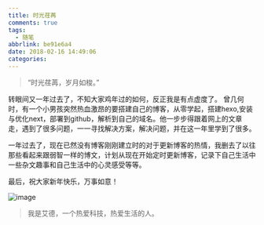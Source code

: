 ```yaml
---
title: 时光荏苒
comments: true
tags:
  - 随笔
abbrlink: be91e6a4
date: 2018-02-16 14:49:06
categories:
---
```

> “时光荏苒，岁月如梭。”
<!--more-->
转眼间又一年过去了，不知大家鸡年过的如何，反正我是有点虚度了。
曾几何时，有一个小男孩突然热血激昂的要搭建自己的博客，从零学起，搭建hexo,安装与优化next，部署到github，解析到自己的域名。他一步步得跟着网上的文章走，遇到了很多问题，一一寻找解决方案，解决问题，并在这一年里学到了很多。

一年过去了，现在已然没有博客刚刚建立时的对于更新博客的热情，我删去了以往那些看起来跟弱智一样的博文，计划从现在开始定时更新博客，记录下自己生活中一些杂文趣事和自己生活中的心灵感受等等。

最后，祝大家新年快乐，万事如意！

![image](https://i.loli.net/2018/08/07/5b69a072f2651.jpg)

>我是艾德，一个热爱科技，热爱生活的人。